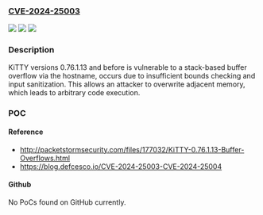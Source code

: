 ### [CVE-2024-25003](https://cve.mitre.org/cgi-bin/cvename.cgi?name=CVE-2024-25003)
![](https://img.shields.io/static/v1?label=Product&message=n%2Fa&color=blue)
![](https://img.shields.io/static/v1?label=Version&message=n%2Fa&color=blue)
![](https://img.shields.io/static/v1?label=Vulnerability&message=n%2Fa&color=brighgreen)

### Description

KiTTY versions 0.76.1.13 and before is vulnerable to a stack-based buffer overflow via the hostname, occurs due to insufficient bounds checking and input sanitization. This allows an attacker to overwrite adjacent memory, which leads to arbitrary code execution.

### POC

#### Reference
- http://packetstormsecurity.com/files/177032/KiTTY-0.76.1.13-Buffer-Overflows.html
- https://blog.defcesco.io/CVE-2024-25003-CVE-2024-25004

#### Github
No PoCs found on GitHub currently.

